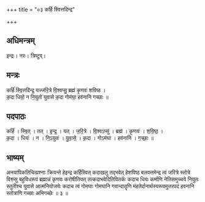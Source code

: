 +++
title = "०३ कर्हि स्वित्तदिन्द्र"

+++
## अधिमन्त्रम्
इन्द्रः। नरः। त्रिष्टुप्।

## मन्त्रः
कर्हि॑ स्वि॒त्तदि॑न्द्र॒ यज्ज॑रि॒त्रे वि॒श्वप्सु॒ ब्रह्म॑ कृ॒णवः॑ शविष्ठ ।  
क॒दा धियो॒ न नि॒युतो॑ युवासे क॒दा गोम॑घा॒ हव॑नानि गच्छाः ॥

## पदपाठः
कर्हि॑ । स्वि॒त् । तत् । इ॒न्द्र॒ । यत् । ज॒रि॒त्रे । वि॒श्वऽप्सु॑ । ब्रह्म॑ । कृ॒णवः॑ । श॒वि॒ष्ठ॒ ।  
क॒दा । धियः॑ । न । नि॒ऽयुतः॑ । यु॒वा॒से॒ । क॒दा । गोऽम॑घा । हव॑नानि । ग॒च्छाः॒ ॥

## भाष्यम्
अनयापिकतिचित्प्रश्नाः क्रियन्ते हेइन्द्र कर्हिस्वित् कदाखलु तद्भवेत् हेशविष्ठ बलवत्तमेन्द्र त्वं जरित्रे स्तोत्रे विश्व्प्सु बहुविधरूपं ब्रह्मान्नं कृणवः करोषीतियत् तत्कदाभवेदितिवितर्कः कदाच धियः कर्माणि नेतिसमुच्चये नियुतः स्तुतीश्च युवासे आत्मनियोजयेः कदाच त्वं गोमघाः गोमघानि गवान्दातॄणि मंहतेर्दानार्थस्यरूपमुत्तरपदं हवनानि स्तोत्राणि गच्छाः अभिगच्छेः ॥ ३ ॥